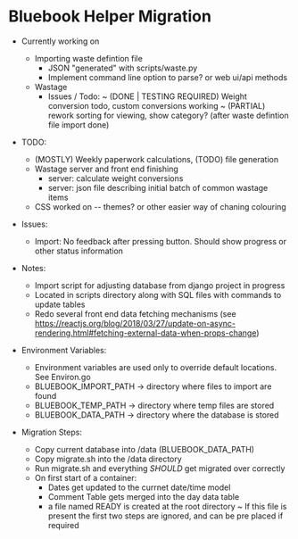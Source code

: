 
# Bluebook Helper Migration

- Currently working on
	* Importing waste defintion file
		- JSON "generated" with scripts/waste.py
		- Implement command line option to parse? or web ui/api methods
	* Wastage
		- Issues / Todo:
			~ (DONE | TESTING REQUIRED) Weight conversion todo, custom conversions working
			~ (PARTIAL) rework sorting for viewing, show category? (after waste defintion file import done)	 

- TODO:
	* (MOSTLY) Weekly paperwork calculations, (TODO) file generation
	* Wastage server and front end finishing
		- server: calculate weight conversions
		- server: json file describing initial batch of common wastage items
	* CSS worked on -- themes? or other easier way of chaning colouring

- Issues:
	* Import: No feedback after pressing button. Should show progress or other status information

- Notes:
	* Import script for adjusting database from django project in progress
	* Located in scripts directory along with SQL files with commands to update tables
	* Redo several front end data fetching mechanisms (see https://reactjs.org/blog/2018/03/27/update-on-async-rendering.html#fetching-external-data-when-props-change)

- Environment Variables:
	* Environment variables are used only to override default locations. See Environ.go
	* BLUEBOOK\_IMPORT\_PATH	-> directory where files to import are found
	* BLUEBOOK\_TEMP\_PATH -> directory where temp files are stored 
	* BLUEBOOK\_DATA\_PATH -> directory where the database is stored


- Migration Steps:
	* Copy current database into /data (BLUEBOOK\_DATA\_PATH)
	* Copy migrate.sh into the /data directory
	* Run migrate.sh and everything *SHOULD* get migrated over correctly
	* On first start of a container:
		- Dates get updated to the currnet date/time model
		- Comment Table gets merged into the day data table
		- a file named READY is created at the root directory
			~ If this file is present the first two steps are ignored, and can be pre placed if required

